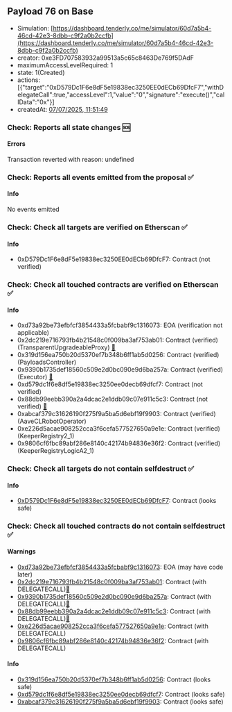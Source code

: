 ## Payload 76 on Base

- Simulation: [https://dashboard.tenderly.co/me/simulator/60d7a5b4-46cd-42e3-8dbb-c9f2a0b2ccfb](https://dashboard.tenderly.co/me/simulator/60d7a5b4-46cd-42e3-8dbb-c9f2a0b2ccfb)
- creator: 0xe3FD707583932a99513a5c65c8463De769f5DAdF
- maximumAccessLevelRequired: 1
- state: 1(Created)
- actions: [{"target":"0xD579Dc1F6e8dF5e19838ec3250EE0dECb69DfcF7","withDelegateCall":true,"accessLevel":1,"value":"0","signature":"execute()","callData":"0x"}]
- createdAt: [07/07/2025, 11:51:49](https://basescan.org/tx/0xec06ef6efcd69d002996ac987e01fd5f1765c541027ba767751c60273bf60a88)

### Check: Reports all state changes :sos:

#### Errors

Transaction reverted with reason: undefined

### Check: Reports all events emitted from the proposal :white_check_mark:

#### Info

No events emitted

### Check: Check all targets are verified on Etherscan :white_check_mark:

#### Info

- 0xD579Dc1F6e8dF5e19838ec3250EE0dECb69DfcF7: Contract (not verified) 

### Check: Check all touched contracts are verified on Etherscan :white_check_mark:

#### Info

- 0xd73a92be73efbfcf3854433a5fcbabf9c1316073: EOA (verification not applicable)
- 0x2dc219e716793fb4b21548c0f009ba3af753ab01: Contract (verified) (TransparentUpgradeableProxy) [:ghost:](https://github.com/bgd-labs/aave-address-book "GovernanceV3Base.PAYLOADS_CONTROLLER")
- 0x319d156ea750b20d5370ef7b348b6ff1ab5d0256: Contract (verified) (PayloadsController) 
- 0x9390b1735def18560c509e2d0bc090e9d6ba257a: Contract (verified) (Executor) [:ghost:](https://github.com/bgd-labs/aave-address-book "AaveV3Base.ACL_ADMIN, GovernanceV3Base.EXECUTOR_LVL_1")
- 0xd579dc1f6e8df5e19838ec3250ee0decb69dfcf7: Contract (not verified) 
- 0x88db99eebb390a2a4dcac2e1ddb09c07e911c5c3: Contract (not verified) [:ghost:](https://github.com/bgd-labs/aave-address-book "MiscBase.AAVE_CL_ROBOT_OPERATOR")
- 0xabcaf379c31626190f275f9a5ba5d6ebf19f9903: Contract (verified) (AaveCLRobotOperator) 
- 0xe226d5acae908252cca3f6cefa577527650a9e1e: Contract (verified) (KeeperRegistry2_1) 
- 0x9806cf6fbc89abf286e8140c42174b94836e36f2: Contract (verified) (KeeperRegistryLogicA2_1) 

### Check: Check all targets do not contain selfdestruct :white_check_mark:

#### Info

- [0xD579Dc1F6e8dF5e19838ec3250EE0dECb69DfcF7](https://basescan.org/address/0xD579Dc1F6e8dF5e19838ec3250EE0dECb69DfcF7): Contract (looks safe)

### Check: Check all touched contracts do not contain selfdestruct :white_check_mark:

#### Warnings

- [0xd73a92be73efbfcf3854433a5fcbabf9c1316073](https://basescan.org/address/0xd73a92be73efbfcf3854433a5fcbabf9c1316073): EOA (may have code later)
- [0x2dc219e716793fb4b21548c0f009ba3af753ab01](https://basescan.org/address/0x2dc219e716793fb4b21548c0f009ba3af753ab01): Contract (with DELEGATECALL)[:ghost:](https://github.com/bgd-labs/aave-address-book "GovernanceV3Base.PAYLOADS_CONTROLLER")
- [0x9390b1735def18560c509e2d0bc090e9d6ba257a](https://basescan.org/address/0x9390b1735def18560c509e2d0bc090e9d6ba257a): Contract (with DELEGATECALL)[:ghost:](https://github.com/bgd-labs/aave-address-book "AaveV3Base.ACL_ADMIN, GovernanceV3Base.EXECUTOR_LVL_1")
- [0x88db99eebb390a2a4dcac2e1ddb09c07e911c5c3](https://basescan.org/address/0x88db99eebb390a2a4dcac2e1ddb09c07e911c5c3): Contract (with DELEGATECALL)[:ghost:](https://github.com/bgd-labs/aave-address-book "MiscBase.AAVE_CL_ROBOT_OPERATOR")
- [0xe226d5acae908252cca3f6cefa577527650a9e1e](https://basescan.org/address/0xe226d5acae908252cca3f6cefa577527650a9e1e): Contract (with DELEGATECALL)
- [0x9806cf6fbc89abf286e8140c42174b94836e36f2](https://basescan.org/address/0x9806cf6fbc89abf286e8140c42174b94836e36f2): Contract (with DELEGATECALL)

#### Info

- [0x319d156ea750b20d5370ef7b348b6ff1ab5d0256](https://basescan.org/address/0x319d156ea750b20d5370ef7b348b6ff1ab5d0256): Contract (looks safe)
- [0xd579dc1f6e8df5e19838ec3250ee0decb69dfcf7](https://basescan.org/address/0xd579dc1f6e8df5e19838ec3250ee0decb69dfcf7): Contract (looks safe)
- [0xabcaf379c31626190f275f9a5ba5d6ebf19f9903](https://basescan.org/address/0xabcaf379c31626190f275f9a5ba5d6ebf19f9903): Contract (looks safe)

